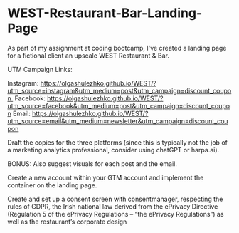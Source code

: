 # WEST-Restaurant-Bar-Landing-Page
As part of my assignment at coding bootcamp, I've created a landing page for a fictional client an upscale WEST Restaurant &amp; Bar. 


UTM Campaign Links:

Instagram: https://olgashulezhko.github.io/WEST/?utm_source=instagram&utm_medium=post&utm_campaign=discount_coupon 
Facebook: https://olgashulezhko.github.io/WEST/?utm_source=facebook&utm_medium=post&utm_campaign=discount_coupon
Email: https://olgashulezhko.github.io/WEST/?utm_source=email&utm_medium=newsletter&utm_campaign=discount_coupon


Draft the copies for the three platforms (since this is typically not the job of a marketing analytics professional, consider using chatGPT or harpa.ai).

BONUS: Also suggest visuals for each post and the email.

Create a new account within your GTM account and implement the container on the landing page.

Create and set up a consent screen with consentmanager, respecting the rules of GDPR, the Irish national law derived from the ePrivacy Directive (Regulation 5 of the ePrivacy Regulations – “the ePrivacy Regulations”) as well as the restaurant’s corporate design

